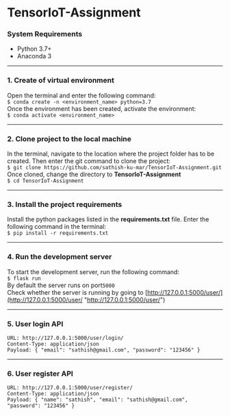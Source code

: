 # TensorIoT-Assignment

### System Requirements
- Python 3.7+
- Anaconda 3
------------
### 1. Create of virtual environment
Open the terminal and enter the following command:<br />`$ conda create -n <environment_name> python=3.7`<br />
Once the environment has been created, activate the environment:<br />`$ conda activate <environment_name>`

------------
### 2. Clone project to the local machine
In the terminal, navigate to the location where the project folder has to be created. Then enter the git command to clone the project:<br />`$ git clone https://github.com/sathish-ku-mar/TensorIoT-Assignment.git`<br />
Once cloned, change the directory to **TensorIoT-Assignment**<br />`$ cd TensorIoT-Assignment`

------------
### 3. Install the project requirements
Install the python packages listed in the **requirements.txt** file.
Enter the following command in the terminal:<br />`$ pip install -r requirements.txt`

------------

### 4. Run the development server
To start the development server, run the following command:<br />`$ flask run`<br />
By default the server runs on port`5000`<br />
Check whether the server is running by going to [http://127.0.0.1:5000/user/](http://127.0.0.1:5000/user/ "http://127.0.0.1:5000/user/")

------------
### 5. User login API
`URL: http://127.0.0.1:5000/user/login/`<br />
`Content-Type: application/json`<br />
`Payload: {
    "email": "sathish@gmail.com",
    "password": "123456"
}`<br />

------------
### 6. User register API
`URL: http://127.0.0.1:5000/user/register/`<br />
`Content-Type: application/json`<br />
`Payload: {
    "name": "sathish",
    "email": "sathish@gmail.com",
    "password": "123456"
}`<br />
